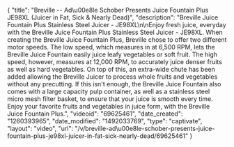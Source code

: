 {
    "title": "Breville -- Ad\u00e8le Schober Presents Juice Fountain Plus JE98XL (Juicer in Fat, Sick & Nearly Dead)",
    "description": "Breville Juice Fountain Plus Stainless Steel Juicer - JE98XL\n\nEnjoy fresh juice, everyday with the Breville Juice Fountain Plus Stainless Steel Juicer - JE98XL. When creating the Breville Juice Fountain Plus, Breville chose to offer two different motor speeds. The low speed, which measures in at 6,500 RPM, lets the Breville Juice Fountain easily juice leafy vegetables or soft fruit. The high speed, however, measures at 12,000 RPM, to accurately juice denser fruits as well as hard vegetables. On top of this, an extra-wide chute has been added allowing the Breville Juicer to process whole fruits and vegetables without any precutting. If this isn't enough, the Breville Juice Fountain also comes with a large capacity pulp container, as well as a stainless steel micro mesh filter basket, to ensure that your juice is smooth every time. Enjoy your favorite fruits and vegetables in juice form, with the Breville Juice Fountain Plus.",
    "videoid": "69625461",
    "date_created": "1260393965",
    "date_modified": "1492033769",
    "type": "captivate",
    "layout": "video",
    "url": "\/v\/breville-ad\u00e8le-schober-presents-juice-fountain-plus-je98xl-juicer-in-fat-sick-nearly-dead\/69625461"
}